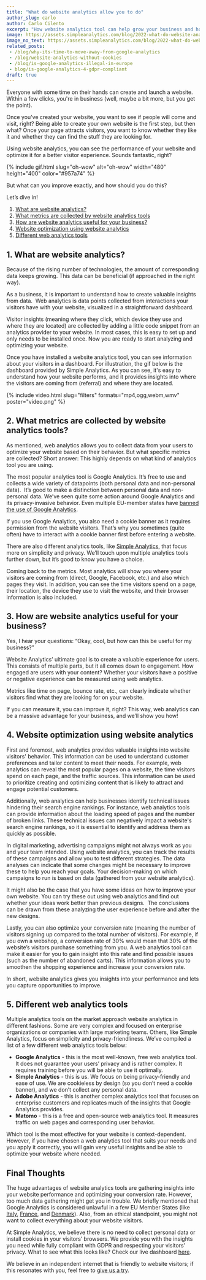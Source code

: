 ```yaml
---
title: "What do website analytics allow you to do"
author_slug: carlo
author: Carlo Cilento
excerpt: "How website analytics tool can help grow your business and how you can approach it"
image: https://assets.simpleanalytics.com/blog/2022-what-do-website-analytics-allow-you-to-do/social-image-what-do-website-analytics-allow-you-to-do.png
image_no_text: https://assets.simpleanalytics.com/blog/2022-what-do-website-analytics-allow-you-to-do/social-image-what-do-website-analytics-allow-you-to-do.png
related_posts:
 - /blog/why-its-time-to-move-away-from-google-analytics
 - /blog/website-analytics-without-cookies
 - /blog/is-google-analytics-illegal-in-europe
 - blog/is-google-analytics-4-gdpr-compliant
draft: true
---
```


Everyone with some time on their hands can create and launch a website. Within a few clicks, you're in business (well, maybe a bit more, but you get the point).

Once you’ve created your website, you want to see if people will come and visit, right? Being able to create your own website is the first step, but then what? Once your page attracts visitors, you want to know whether they like it and whether they can find the stuff they are looking for.

Using website analytics, you can see the performance of your website and optimize it for a better visitor experience. Sounds fantastic, right?

{% include gif.html slug="oh-wow" alt="oh-wow" width="480" height="400" color="#957a74" %}

But what can you improve exactly, and how should you do this?

Let’s dive in!

1.  [What are website analytics?](#1-what-are-website-analytics)
2.  [What metrics are collected by website analytics tools](#2-what-metrics-are-collected-by-website-analytics-tools)
3.  [How are website analytics useful for your business?](#3-how-are-website-analytics-useful-for-your-business)
4.  [Website optimization using website analytics](#4-website-optimization-using-website-analytics)
5.  [Different web analytics tools](#5-different-web-analytics-tools)

## 1. What are website analytics?

Because of the rising number of technologies, the amount of corresponding data keeps growing. This data can be beneficial (if approached in the right way).

As a business, it is important to understand how to create valuable insights from data.  Web analytics is data points collected from interactions your visitors have with your website, visualized in a straightforward dashboard.

Visitor insights (meaning where they click, which device they use and where they are located) are collected by adding a little code snippet from an analytics provider to your website. In most cases, this is easy to set up and only needs to be installed once. Now you are ready to start analyzing and optimizing your website.

Once you have installed a website analytics tool, you can see information about your visitors in a dashboard. For illustration, the gif below is the dashboard provided by Simple Analytics. As you can see, it's easy to understand how your website performs, and it provides insights into where the visitors are coming from (referral) and where they are located.

{% include video.html slug="filters" formats="mp4,ogg,webm,wmv" poster="video.png" %}

## 2. What metrics are collected by website analytics tools?

As mentioned, web analytics allows you to collect data from your users to optimize your website based on their behavior. But what specific metrics are collected? Short answer: This highly depends on what kind of analytics tool you are using.

The most popular analytics tool is Google Analytics. It’s free to use and collects a wide variety of datapoints (both personal data and non-personal data).  It’s good to make a distinction between personal data and non-personal data. We’ve seen quite some action around Google Analytics and its privacy-invasive behavior. Even multiple EU-member states have [banned the use of Google Analytics](https://www.simpleanalytics.com/blog/the-complete-overview-from-101-noyb-complaints-to-banning-google-analytics).

If you use Google Analytics, you also need a cookie banner as it requires permission from the website visitors. That’s why you sometimes (quite often) have to interact with a cookie banner first before entering a website.

There are also different analytics tools, like [Simple Analytics](https://www.simpleanalytics.com/), that focus more on simplicity and privacy. We’ll touch upon multiple analytics tools further down, but it’s good to know you have a choice.

Coming back to the metrics. Most analytics will show you where your visitors are coming from (direct, Google, Facebook, etc.) and also which pages they visit. In addition, you can see the time visitors spend on a page, their location, the device they use to visit the website, and their browser information is also included.

## 3. How are website analytics useful for your business?

Yes, I hear your questions: “Okay, cool, but how can this be useful for my business?”

Website Analytics’ ultimate goal is to create a valuable experience for users. This consists of multiple parts, but it all comes down to engagement. How engaged are users with your content? Whether your visitors have a positive or negative experience can be measured using web analytics.

Metrics like time on page, bounce rate, etc., can clearly indicate whether visitors find what they are looking for on your website.

If you can measure it, you can improve it, right? This way, web analytics can be a massive advantage for your business, and we’ll show you how!

## 4. Website optimization using website analytics

First and foremost, web analytics provides valuable insights into website visitors' behavior. This information can be used to understand customer preferences and tailor content to meet their needs. For example, web analytics can reveal the most popular pages on a website, the time visitors spend on each page, and the traffic sources. This information can be used to prioritize creating and optimizing content that is likely to attract and engage potential customers.

Additionally, web analytics can help businesses identify technical issues hindering their search engine rankings. For instance, web analytics tools can provide information about the loading speed of pages and the number of broken links. These technical issues can negatively impact a website's search engine rankings, so it is essential to identify and address them as quickly as possible.

In digital marketing, advertising campaigns might not always work as you and your team intended. Using website analytics, you can track the results of these campaigns and allow you to test different strategies. The data analyses can indicate that some changes might be necessary to improve these to help you reach your goals. Your decision-making on which campaigns to run is based on data (gathered from your website analytics).

It might also be the case that you have some ideas on how to improve your own website. You can try these out using web analytics and find out whether your ideas work better than previous designs.  The conclusions can be drawn from these analyzing the user experience before and after the new designs.

Lastly, you can also optimize your conversion rate (meaning the number of visitors signing up compared to the total number of visitors). For example, if you own a webshop, a conversion rate of 30% would mean that 30% of the website’s visitors purchase something from you. A web analytics tool can make it easier for you to gain insight into this rate and find possible issues (such as the number of abandoned carts). This information allows you to smoothen the shopping experience and increase your conversion rate.

In short, website analytics gives you insights into your performance and lets you capture opportunities to improve.

## 5. Different web analytics tools

Multiple analytics tools on the market approach website analytics in different fashions. Some are very complex and focused on enterprise organizations or companies with large marketing teams. Others, like Simple Analytics, focus on simplicity and privacy-friendliness. We’ve compiled a list of a few different web analytics tools below:

-   **Google Analytics** - this is the most well-known, free web analytics tool. It does not guarantee your users’ privacy and is rather complex. It requires training before you will be able to use it optimally.
-   **Simple Analytics** - this is us. We focus on being privacy-friendly and ease of use. We are cookieless by design (so you don’t need a cookie banner), and we don’t collect any personal data.
-   **Adobe Analytics** - this is another complex analytics tool that focuses on enterprise customers and replicates much of the insights that Google Analytics provides.
-   **Matomo** - this is a free and open-source web analytics tool. It measures traffic on web pages and corresponding user behavior.

Which tool is the most effective for your website is context-dependent. However, if you have chosen a web analytics tool that suits your needs and you apply it correctly, you will gain very useful insights and be able to optimize your website where needed.

## Final Thoughts

The huge advantages of website analytics tools are gathering insights into your website performance and optimizing your conversion rate. However, too much data gathering might get you in trouble. We briefly mentioned that Google Analytics is considered unlawful in a few EU Member States (like [Italy](https://www.simpleanalytics.com/blog/italy-declares-google-analytics-illegal), [France](https://www.simpleanalytics.com/blog/france-rules-google-analytics-to-be-in-conflict-with-gdpr-ruling), and [Denmark](https://www.simpleanalytics.com/blog/denmark-declares-google-analytics-unlawful)). Also, from an ethical standpoint, you might not want to collect everything about your website visitors.

At Simple Analytics, we believe there is no need to collect personal data or install cookies in your visitors’ browsers. We provide you with the insights you need while fully compliant with GDPR and respecting your visitors' privacy. What to see what this looks like? Check our live dashboard [here](https://simpleanalytics.com/simpleanalytics.com).

We believe in an independent internet that is friendly to website visitors; if this resonates with you, feel free to [give us a try](https://simpleanalytics.com/welcome).
